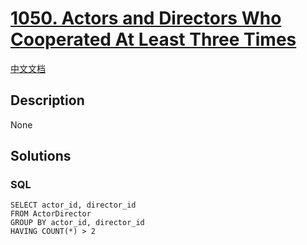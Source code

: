 # [1050. Actors and Directors Who Cooperated At Least Three Times](https://leetcode.com/problems/actors-and-directors-who-cooperated-at-least-three-times)

[中文文档](/solution/1000-1099/1050.Actors%20and%20Directors%20Who%20Cooperated%20At%20Least%20Three%20Times/README.md)

## Description
None


## Solutions


<!-- tabs:start -->

### **SQL**

```
SELECT actor_id, director_id
FROM ActorDirector
GROUP BY actor_id, director_id
HAVING COUNT(*) > 2
```

<!-- tabs:end -->
